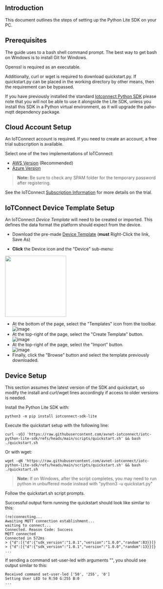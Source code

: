 ## Introduction
This document outlines the steps of setting up the Python Lite SDK
on your PC.

## Prerequisites
The guide uses to a bash shell command prompt. The best way to get bash on
Windows is to install Git for Windows.

Openssl is required as an executable.

Additionally, curl or wget is required to download quickstart.py.
If quickstart.py can be placed in the working directory by other means,
then the requirement can be bypassed.

If you have previously installed the standard [Iotconnect Python SDK](https://github.com/avnet-iotconnect/iotc-python-sdk)
please note that you will not be able to use it alongside the Lite SDK,
unless you install this SDK in a Python virtual environment, as it will upgrade the 
paho-mqtt dependency package.

## Cloud Account Setup
An IoTConnect account is required.  If you need to create an account, a free trial subscription is available.

Select one of the two implementations of IoTConnect:
* [AWS Version](https://subscription.iotconnect.io/subscribe?cloud=aws)  (Recommended)
* [Azure Version](https://subscription.iotconnect.io/subscribe?cloud=azure)  

> **Note:**  Be sure to check any SPAM folder for the temporary password after registering.

See the IoTConnect [Subscription Information](https://github.com/avnet-iotconnect/avnet-iotconnect.github.io/blob/main/documentation/iotconnect/subscription/subscription.md) for more details on the trial.

## IoTConnect Device Template Setup

An IoTConnect *Device Template* will need to be created or imported. This defines the data format the platform should expect from the device.
* Download the pre-made  [Device Template](files/plitedemo-template.json?raw=1) (**must** Right-Click the link, Save As)
 
* **Click** the Device icon and the "Device" sub-menu:  
<img src="https://github.com/avnet-iotconnect/avnet-iotc-mtb-xensiv-example/assets/40640041/57e0b0c8-08ba-4c3f-b33d-489d7d0db568" width=200>
  
* At the bottom of the page, select the "Templates" icon from the toolbar.<br>![image](https://github.com/avnet-iotconnect/avnet-iotconnect.github.io/assets/40640041/3dc0b82c-13ea-4d99-93be-3adf14575709)
* At the top-right of the page, select the "Create Template" button.<br>![image](https://github.com/avnet-iotconnect/avnet-iotconnect.github.io/assets/40640041/33325cbd-4fee-4958-b32a-f28d0d52342c)
* At the top-right of the page, select the "Import" button.<br>![image](https://github.com/avnet-iotconnect/avnet-iotconnect.github.io/assets/40640041/418b999c-58e2-49f3-a3f1-118b16271b26)
* Finally, click the "Browse" button and select the template previously downloaded.

## Device Setup

This section assumes the latest version of the SDK and quickstart,
so modify the install and curl/wget lines accordingly if access to older versions is needed.

Install the Python Lite SDK with:

```shell
python3 -m pip install iotconnect-sdk-lite
```

Execute the quickstart setup with the following line:

```shell
curl -sOJ 'https://raw.githubusercontent.com/avnet-iotconnect/iotc-python-lite-sdk/refs/heads/main/scripts/quickstart.sh' && bash ./quickstart.sh
``` 

Or with wget:

```shell
wget -qN 'https://raw.githubusercontent.com/avnet-iotconnect/iotc-python-lite-sdk/refs/heads/main/scripts/quickstart.sh' && bash ./quickstart.sh
```

> **Note:** If on Windows, after the script completes, 
> you may need to run python in unbuffered mode instead with "python3 -u quickstart.py"


Follow the quickstart.sh script prompts.

Successful output form running the quickstart should look like similar to this:
```
(re)connecting...
Awaiting MQTT connection establishment...
waiting to connect...
Connected. Reason Code: Success
MQTT connected
Connected in 572ms
> {"d":[{"d":{"sdk_version":"1.0.1","version":"1.0.0","random":83}}]}
> {"d":[{"d":{"sdk_version":"1.0.1","version":"1.0.0","random":13}}]}
...
```

If sending a command set-user-led with arguments "", you should see output similar to this:
```
Received command set-user-led ['50', '255', '0']
Setting User LED to R:50 G:255 B:0
...
```
